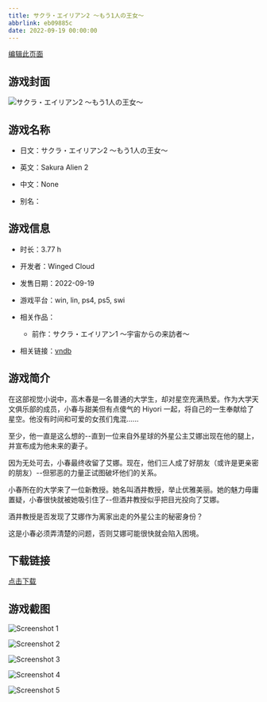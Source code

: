 ```yaml
---
title: サクラ・エイリアン2 ～もう1人の王女～
abbrlink: eb09885c
date: 2022-09-19 00:00:00
---
```

[编辑此页面](https://github.com/ACG-3/ADV3-source/blob/main/source/_posts/games/%E3%82%B5%E3%82%AF%E3%83%A9%E3%83%BB%E3%82%A8%E3%82%A4%E3%83%AA%E3%82%A2%E3%83%B32%20%EF%BD%9E%E3%82%82%E3%81%861%E4%BA%BA%E3%81%AE%E7%8E%8B%E5%A5%B3%EF%BD%9E.md)

## 游戏封面

![サクラ・エイリアン2 ～もう1人の王女～](https://pan.timero.xyz/d/onedrive/img_lib_001/%E3%82%B5%E3%82%AF%E3%83%A9%E3%83%BB%E3%82%A8%E3%82%A4%E3%83%AA%E3%82%A2%E3%83%B32%20%EF%BD%9E%E3%82%82%E3%81%861%E4%BA%BA%E3%81%AE%E7%8E%8B%E5%A5%B3%EF%BD%9E_cover.avif)


## 游戏名称

- 日文：サクラ・エイリアン2 ～もう1人の王女～
- 英文：Sakura Alien 2
- 中文：None

- 别名：


## 游戏信息

- 时长：3.77 h
- 开发者：Winged Cloud
- 发售日期：2022-09-19
- 游戏平台：win, lin, ps4, ps5, swi
- 相关作品：
   - 前作：サクラ・エイリアン1 ～宇宙からの来訪者～

- 相关链接：[vndb](https://vndb.org/v38108)


## 游戏简介

在这部视觉小说中，高木春是一名普通的大学生，却对星空充满热爱。作为大学天文俱乐部的成员，小春与甜美但有点傻气的 Hiyori 一起，将自己的一生奉献给了星空。他没有时间和可爱的女孩们鬼混......

至少，他一直是这么想的--直到一位来自外星球的外星公主艾娜出现在他的腿上，并宣布成为他未来的妻子。

因为无处可去，小春最终收留了艾娜。现在，他们三人成了好朋友（或许是更亲密的朋友）--但邪恶的力量正试图破坏他们的关系。

小春所在的大学来了一位新教授。她名叫酒井教授，举止优雅美丽。她的魅力毋庸置疑，小春很快就被她吸引住了--但酒井教授似乎把目光投向了艾娜。

酒井教授是否发现了艾娜作为离家出走的外星公主的秘密身份？

这是小春必须弄清楚的问题，否则艾娜可能很快就会陷入困境。




## 下载链接

[点击下载](https://pan.timero.xyz/onedrive/adv_lib_001/%E3%82%B5%E3%82%AF%E3%83%A9%E3%83%BB%E3%82%A8%E3%82%A4%E3%83%AA%E3%82%A2%E3%83%B32%20%EF%BD%9E%E3%82%82%E3%81%861%E4%BA%BA%E3%81%AE%E7%8E%8B%E5%A5%B3%EF%BD%9E)


## 游戏截图


![Screenshot 1](https://pan.timero.xyz/d/onedrive/img_lib_001/%E3%82%B5%E3%82%AF%E3%83%A9%E3%83%BB%E3%82%A8%E3%82%A4%E3%83%AA%E3%82%A2%E3%83%B32%20%EF%BD%9E%E3%82%82%E3%81%861%E4%BA%BA%E3%81%AE%E7%8E%8B%E5%A5%B3%EF%BD%9E_Screenshot_1.avif)

![Screenshot 2](https://pan.timero.xyz/d/onedrive/img_lib_001/%E3%82%B5%E3%82%AF%E3%83%A9%E3%83%BB%E3%82%A8%E3%82%A4%E3%83%AA%E3%82%A2%E3%83%B32%20%EF%BD%9E%E3%82%82%E3%81%861%E4%BA%BA%E3%81%AE%E7%8E%8B%E5%A5%B3%EF%BD%9E_Screenshot_2.avif)

![Screenshot 3](https://pan.timero.xyz/d/onedrive/img_lib_001/%E3%82%B5%E3%82%AF%E3%83%A9%E3%83%BB%E3%82%A8%E3%82%A4%E3%83%AA%E3%82%A2%E3%83%B32%20%EF%BD%9E%E3%82%82%E3%81%861%E4%BA%BA%E3%81%AE%E7%8E%8B%E5%A5%B3%EF%BD%9E_Screenshot_3.avif)

![Screenshot 4](https://pan.timero.xyz/d/onedrive/img_lib_001/%E3%82%B5%E3%82%AF%E3%83%A9%E3%83%BB%E3%82%A8%E3%82%A4%E3%83%AA%E3%82%A2%E3%83%B32%20%EF%BD%9E%E3%82%82%E3%81%861%E4%BA%BA%E3%81%AE%E7%8E%8B%E5%A5%B3%EF%BD%9E_Screenshot_4.avif)

![Screenshot 5](https://pan.timero.xyz/d/onedrive/img_lib_001/%E3%82%B5%E3%82%AF%E3%83%A9%E3%83%BB%E3%82%A8%E3%82%A4%E3%83%AA%E3%82%A2%E3%83%B32%20%EF%BD%9E%E3%82%82%E3%81%861%E4%BA%BA%E3%81%AE%E7%8E%8B%E5%A5%B3%EF%BD%9E_Screenshot_5.avif)

